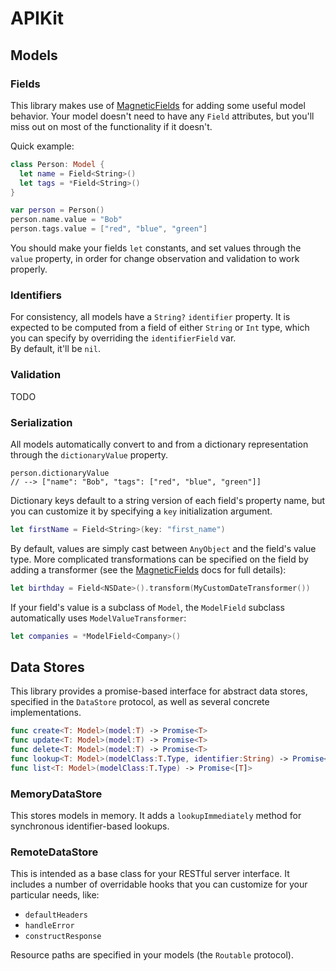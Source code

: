 # APIKit

## Models

### Fields

This library makes use of [MagneticFields](https://github.com/sadawi/MagneticFields) for 
adding some useful model behavior.  Your model doesn't need to have any `Field` attributes, but you'll miss out 
on most of the functionality if it doesn't.

Quick example:

```swift
class Person: Model {
  let name = Field<String>()
  let tags = *Field<String>()
}

var person = Person()
person.name.value = "Bob"
person.tags.value = ["red", "blue", "green"]
```

You should make your fields `let` constants, and set values through the `value` property, in order for change observation 
and validation to work properly.


### Identifiers

For consistency, all models have a `String?` `identifier` property.  It is expected to be computed from a field 
of either `String` or `Int` type, which you can specify by overriding the `identifierField` var.  
By default, it'll be `nil`.

### Validation

TODO

### Serialization

All models automatically convert to and from a dictionary representation through the `dictionaryValue` property.

```
person.dictionaryValue
// --> ["name": "Bob", "tags": ["red", "blue", "green"]]
```

Dictionary keys default to a string version of each field's property name, but you can customize it by specifying a 
`key` initialization argument.  

```swift
let firstName = Field<String>(key: "first_name")
```

By default, values are simply cast between `AnyObject` and the field's value type.  More complicated transformations 
can be specified on the field by adding a transformer (see the [MagneticFields](https://github.com/sadawi/MagneticFields) 
docs for full details):

```swift
let birthday = Field<NSDate>().transform(MyCustomDateTransformer())
```

If your field's value is a subclass of `Model`, the `ModelField` subclass automatically uses `ModelValueTransformer`:

```swift
let companies = *ModelField<Company>()
```

## Data Stores

This library provides a promise-based interface for abstract data stores, specified in the `DataStore` protocol, as well as several concrete implementations.

```swift
func create<T: Model>(model:T) -> Promise<T>
func update<T: Model>(model:T) -> Promise<T>
func delete<T: Model>(model:T) -> Promise<T>
func lookup<T: Model>(modelClass:T.Type, identifier:String) -> Promise<T>
func list<T: Model>(modelClass:T.Type) -> Promise<[T]>
```

### MemoryDataStore

This stores models in memory.  It adds a `lookupImmediately` method for synchronous identifier-based lookups.

### RemoteDataStore

This is intended as a base class for your RESTful server interface.  It includes a number of overridable hooks that you can customize for your particular needs, like:

* `defaultHeaders`
* `handleError`
* `constructResponse`

Resource paths are specified in your models (the `Routable` protocol).
